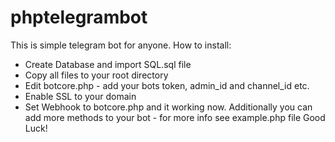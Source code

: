 # phptelegrambot
This is simple telegram bot for anyone.
How to install:
- Create Database and import SQL.sql file
- Copy all files to your root directory
- Edit botcore.php - add your bots token, admin_id and channel_id etc.
- Enable SSL to your domain
- Set Webhook to botcore.php and it working now.
Additionally you can add more methods to your bot - for more info see example.php file
Good Luck!
